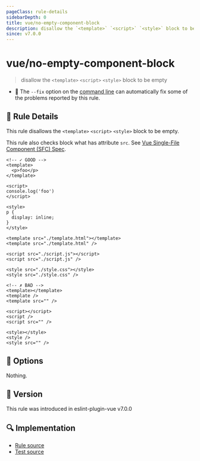 ```yaml
---
pageClass: rule-details
sidebarDepth: 0
title: vue/no-empty-component-block
description: disallow the `<template>` `<script>` `<style>` block to be empty
since: v7.0.0
---
```


# vue/no-empty-component-block

> disallow the `<template>` `<script>` `<style>` block to be empty

- :wrench: The `--fix` option on the [command line](https://eslint.org/docs/user-guide/command-line-interface#fix-problems) can automatically fix some of the problems reported by this rule.

## :book: Rule Details

This rule disallows the `<template>` `<script>` `<style>` block to be empty.

This rule also checks block what has attribute `src`.
See [Vue Single-File Component (SFC) Spec](https://vue-loader.vuejs.org/spec.html#src-imports).

<eslint-code-block fix :rules="{'vue/no-empty-component-block': ['error']}">

```vue
<!-- ✓ GOOD -->
<template>
  <p>foo</p>
</template>

<script>
console.log('foo')
</script>

<style>
p {
  display: inline;
}
</style>

<template src="./template.html"></template>
<template src="./template.html" />

<script src="./script.js"></script>
<script src="./script.js" />

<style src="./style.css"></style>
<style src="./style.css" />

<!-- ✗ BAD -->
<template></template>
<template />
<template src="" />

<script></script>
<script />
<script src="" />

<style></style>
<style />
<style src="" />
```

</eslint-code-block>

## :wrench: Options

Nothing.

## :rocket: Version

This rule was introduced in eslint-plugin-vue v7.0.0

## :mag: Implementation

- [Rule source](https://github.com/vuejs/eslint-plugin-vue/blob/master/lib/rules/no-empty-component-block.js)
- [Test source](https://github.com/vuejs/eslint-plugin-vue/blob/master/tests/lib/rules/no-empty-component-block.js)
